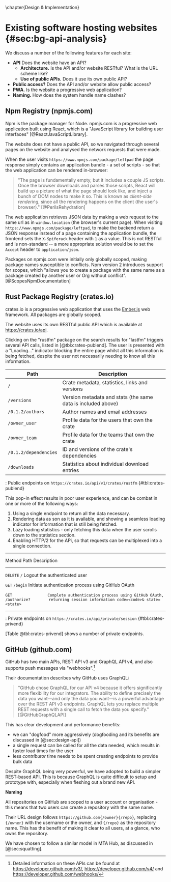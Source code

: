 \chapter{Design \& Implementation}

# Existing software hosting websites {#sec:bg-api-analysis}

We discuss a number of the following features for each site:

- **API** Does the website have an API?
    - **Architecture.** Is the API and/or website RESTful? What is the URL scheme like?
    - **Use of public APIs.** Does it use its own public API?
- **Public access?** Does the API and/or website allow public access?
- **PWA.** Is the website a progressive web application?
- **Naming.** How does the system handle name clashes?

## Npm Registry (npmjs.com)

Npm is the package manager for Node. npmjs.com is a progressive web application built using React, which is a "JavaScript library for building user interfaces" [@ReactJavaScriptLibrary].

The website does not have a public API, so we navigated through several pages on the website and analysed the network requests that were made.

When the user visits `https://www.npmjs.com/package/leftpad` the page response simply contains an application bundle - a set of scripts - so that the web application can be rendered in-browser:

> "The page is fundamentally empty, but it includes a couple JS scripts. Once the browser downloads and parses those scripts, React will build up a picture of what the page should look like, and inject a bunch of DOM nodes to make it so. This is known as _client-side rendering_, since all the rendering happens on the client (the user's browser)." [@PerilsRehydration]

The web application retrieves JSON data by making a web request to the same url as in `window.location` (the browser's current page). When visiting `https://www.npmjs.com/package/leftpad`, to make the backend return a JSON response instead of a page containing the application bundle, the frontend sets the `X-Spiferack` header with `1` as a value. This is not RESTful and is non-standard -- a more appropriate solution would be to set the `Accept` header to `application/json`.

Packages on npmjs.com were initially only globally scoped, making package names susceptible to conflicts. Npm version 2 introduces support for scopes, which "allows you to create a package with the same name as a package created by another user or Org without conflict". [@ScopesNpmDocumentation]

## Rust Package Registry (crates.io)

crates.io is a progressive web application that uses the [Ember.js](https://emberjs.com/) web framework. All packages are globally scoped.

The website uses its own RESTful public API which is available at https://crates.io/api.

Clicking on the "rustfm" package on the search results for "lastfm" triggers several API calls, listed in [@tbl:crates-publend]. The user is presented with a "Loading..." indicator blocking the entire page whilst all this information is being fetched, despite the user not necessarily needing to know all this information.

| Path | Description |
|-----|-----------|
| `/` | Crate metadata, statistics, links and versions |
| `/versions` | Version metadata and stats (the same data is included above) |
| `/0.1.2/authors` | Author names and email addresses |
| `/owner_user` | Profile data for the users that own the crate |
| `/owner_team` | Profile data for the teams that own the crate |
| `/0.1.2/dependencies` | ID and versions of the crate's dependencies |
| `/downloads` | Statistics about individual download entries |

: Public endpoints on `https://crates.io/api/v1/crates/rustfm` {#tbl:crates-publend}

This pop-in effect results in poor user experience, and can be combat in one or more of the following ways:

1. Using a single endpoint to return all the data necessary.
2. Rendering data as son as it is available, and showing a seamless loading indicator for information that is still being fetched.
3. Lazy loading statistics - only fetching this data when the user scrolls down to the statistics section.
4. Enabling HTTP/2 for the APi, so that requests can be multiplexed into a single connection.

---------------------------------------------------------------------------
Method   Path               Description
-------- ------------------ -----------------------------------------------
`DELETE` `/`                Logout the authenticated user

`GET`    `/begin`           Initiate authentication process using GitHub OAuth

`GET`    ```                Complete authentication process using GitHub OAuth,
         /authorize?        returning session information
            code=<code>&
            state=<state>
         ```

---------------------------------------------------------------------------

: Private endpoints on `https://crates.io/api/private/session` {#tbl:crates-privend}

[Table @tbl:crates-privend] shows a number of private endpoints.

## GitHub (github.com)

GitHub has two main APIs, REST API v3 and GraphQL API v4, and also supports push messages via "webhooks".[^GitHubAPILinks]

Their documentation describes why GitHub uses GraphQL:

> "GitHub chose GraphQL for our API v4 because it offers significantly more flexibility for our integrators. The ability to define precisely the data you want—and only the data you want—is a powerful advantage over the REST API v3 endpoints. GraphQL lets you replace multiple REST requests with a single call to fetch the data you specify." [@GitHubGraphQLAPI]

[^GitHubAPILinks]: Detailed information on these APIs can be found at https://developer.github.com/v3/, https://developer.github.com/v4/ and https://developer.github.com/webhooks/

This has clear development and performance benefits:

- we can "dogfood" more aggressively (dogfooding and its benefits are discussed in [@sec:design-api])
- a single request can be called for all the data needed, which results in faster load times for the user
- less _contributor_ time needs to be spent creating endpoints to provide bulk data

Despite GraphQL being very powerful, we have adopted to build a simpler REST-based API. This is because GraphQL is quite difficult to setup and prototype with, especially when fleshing out a brand new API.

**Naming**

All repositories on GitHub are scoped to a user account or organisation - this means that two users can create a repository with the same name.

Their URL design follows `https://github.com{/owner}{/repo}`, replacing `{/owner}` with the username or the owner, and `{/repo}` as the repository name. This has the benefit of making it clear to all users, at a glance, who owns the repository.

We have chosen to follow a similar model in MTA Hub, as discussed in [@sec:squatting].
